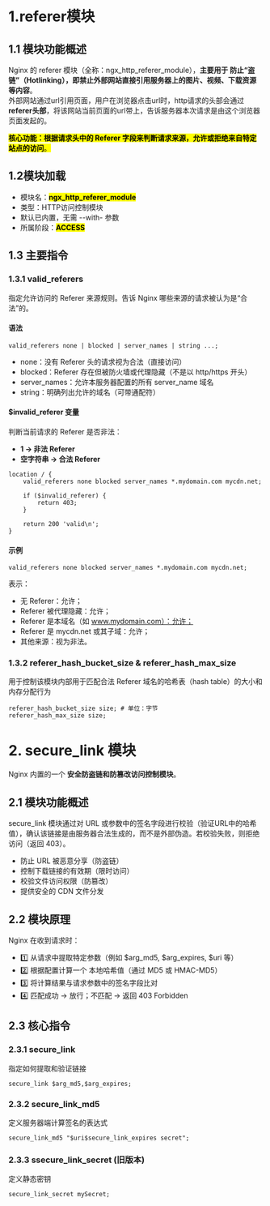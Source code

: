# 1.referer模块
## 1.1 模块功能概述
Nginx 的 referer 模块（全称：ngx_http_referer_module），**主要用于 防止“盗链”（Hotlinking），即禁止外部网站直接引用服务器上的图片、视频、下载资源等内容**。<br>
外部网站通过url引用页面，用户在浏览器点击url时，http请求的头部会通过**referer头部**，将该网站当前页面的url带上，告诉服务器本次请求是由这个浏览器页面发起的。<br>

<mark>**核心功能：根据请求头中的 Referer 字段来判断请求来源，允许或拒绝来自特定站点的访问**。</mark>




## 1.2模块加载
- 模块名：<mark>**ngx_http_referer_module**</mark>
- 类型：HTTP访问控制模块
- 默认已内置，无需 --with- 参数
- 所属阶段：<mark>**ACCESS**</mark>


## 1.3 主要指令

### 1.3.1 valid_referers
指定允许访问的 Referer 来源规则。告诉 Nginx 哪些来源的请求被认为是“合法”的。

#### 语法

```nginx
valid_referers none | blocked | server_names | string ...;
```
- none：没有 Referer 头的请求视为合法（直接访问）
- blocked：Referer 存在但被防火墙或代理隐藏（不是以 http/https 开头）
- server_names：允许本服务器配置的所有 server_name 域名
- string：明确列出允许的域名（可带通配符）

#### $invalid_referer 变量
判断当前请求的 Referer 是否非法：
- **1 → 非法 Referer**
- **空字符串 → 合法 Referer**

```nginx
location / {
    valid_referers none blocked server_names *.mydomain.com mycdn.net;

    if ($invalid_referer) {
        return 403;
    }

    return 200 'valid\n';
}
```
#### 示例
```nginx
valid_referers none blocked server_names *.mydomain.com mycdn.net;
```
表示：
- 无 Referer：允许；
- Referer 被代理隐藏：允许；
- Referer 是本域名（如 www.mydomain.com）：允许；
- Referer 是 mycdn.net 或其子域：允许；
- 其他来源：视为非法。




### 1.3.2 referer_hash_bucket_size & referer_hash_max_size
用于控制该模块内部用于匹配合法 Referer 域名的哈希表（hash table）的大小和内存分配行为
```nginx
referer_hash_bucket_size size; # 单位：字节
referer_hash_max_size size;
```


# 2. secure_link 模块
Nginx 内置的一个 **安全防盗链和防篡改访问控制模块**。

## 2.1 模块功能概述
secure_link 模块通过对 URL 或参数中的签名字段进行校验（验证URL中的哈希值），确认该链接是由服务器合法生成的，而不是外部伪造。若校验失败，则拒绝访问（返回 403）。

- 防止 URL 被恶意分享（防盗链）
- 控制下载链接的有效期（限时访问）
- 校验文件访问权限（防篡改）
- 提供安全的 CDN 文件分发

## 2.2 模块原理
Nginx 在收到请求时：
- 1️⃣ 从请求中提取特定参数（例如 $arg_md5, $arg_expires, $uri 等）
- 2️⃣ 根据配置计算一个 本地哈希值（通过 MD5 或 HMAC-MD5）
- 3️⃣ 将计算结果与请求参数中的签名字段比对
- 4️⃣ 匹配成功 → 放行；不匹配 → 返回 403 Forbidden


## 2.3 核心指令
### 2.3.1 secure_link
指定如何提取和验证链接

```nginx
secure_link $arg_md5,$arg_expires;
```

### 2.3.2 secure_link_md5
定义服务器端计算签名的表达式

```nginx
secure_link_md5 "$uri$secure_link_expires secret";
```
### 2.3.3 ssecure_link_secret (旧版本)
定义静态密钥

```nginx
secure_link_secret mySecret;
```
